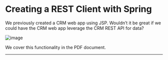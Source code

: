 # Creating a REST Client with Spring

We previously created a CRM web app using JSP. Wouldn’t it be great if we could have the CRM web app leverage the CRM REST API for data?

![image](https://user-images.githubusercontent.com/48476504/140200990-d69e85af-55bd-4232-8cf1-18c776dad463.png)

We cover this functionality in the PDF document.

---
